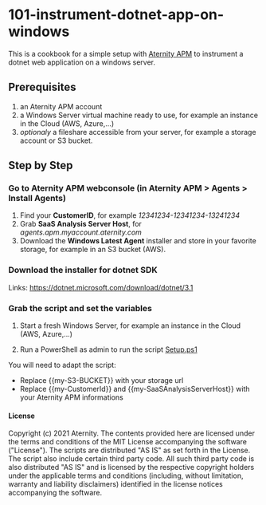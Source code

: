 # 101-instrument-dotnet-app-on-windows

This is a cookbook for a simple setup with [Aternity APM](https://www.aternity.com/application-performance-monitoring/) to instrument a dotnet web application on a windows server.

## Prerequisites

1. an Aternity APM account
2. a Windows Server virtual machine ready to use, for example an instance in the Cloud (AWS, Azure,...)
3. *optionaly* a fileshare accessible from your server, for example a storage account or S3 bucket.

## Step by Step

### Go to Aternity APM webconsole (in Aternity APM > Agents > Install Agents)

1. Find your **CustomerID**, for example *12341234-12341234-13241234*
2. Grab **SaaS Analysis Server Host**, for *agents.apm.myaccount.aternity.com*
3. Download the **Windows Latest Agent** installer and store in your favorite storage, for example in an S3 bucket (AWS).

### Download the installer for dotnet SDK

Links: https://dotnet.microsoft.com/download/dotnet/3.1

### Grab the script and set the variables

1. Start a fresh Windows Server, for example an instance in the Cloud (AWS, Azure,...)

2. Run a PowerShell as admin to run the script [Setup.ps1](Setup.ps1)

You will need to adapt the script:
- Replace {{my-S3-BUCKET}} with your storage url
- Replace {{my-CustomerId}} and {{my-SaaSAnalysisServerHost}} with your Aternity APM informations

#### License
Copyright (c) 2021 Aternity. The contents provided here are licensed under the terms and conditions of the MIT License accompanying the software ("License"). The scripts are distributed "AS IS" as set forth in the License. The script also include certain third party code. All such third party code is also distributed "AS IS" and is licensed by the respective copyright holders under the applicable terms and conditions (including, without limitation, warranty and liability disclaimers) identified in the license notices accompanying the software.
